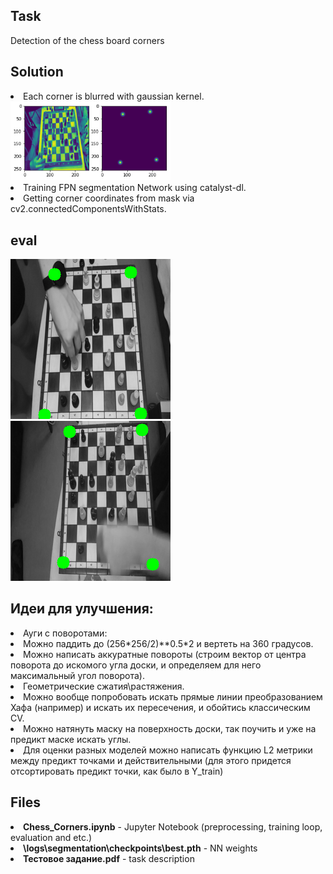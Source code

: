 ## Task
Detection of the chess board corners

## Solution
<li>Each corner is blurred with gaussian kernel.
<img src='logs\test_output\ground_true.png' width=256> </li>
<li>Training FPN segmentation Network using catalyst-dl.</li>
<li>Getting corner coordinates from mask via cv2.connectedComponentsWithStats.</li>

## eval
<img src='logs\test_output\0000.png' width=256> <img src='logs\test_output\0004.png' width=256>

## Идеи для улучшения:

<li>Ауги с поворотами:
    <li>Можно паддить до (256*256/2)**0.5*2 и вертеть на 360 градусов. </li>
    <li>Можно написать аккуратные повороты (строим вектор от центра поворота до искомого угла доски, и определяем для него максимальный угол поворота).</li>
    <li>Геометрические сжатия\растяжения.</li>
</li>
<li>Можно вообще попробовать искать прямые линии преобразованием Хафа (например) и искать их пересечения,
и обойтись классическим CV.</li>
<li>Можно натянуть маску на поверхность доски, так поучить и уже на предикт маске искать углы.</li>
<li>Для оценки разных моделей можно написать функцию L2 метрики между предикт точками и действительными (для этого придется отсортировать предикт точки, как было в Y_train)</li>

## Files
<li><b>Chess_Corners.ipynb</b> - Jupyter Notebook (preprocessing, training loop, evaluation and etc.)</li>
<li><b>\logs\segmentation\checkpoints\best.pth</b> - NN weights</li>
<li><b>Тестовое задание.pdf</b> - task description</li>